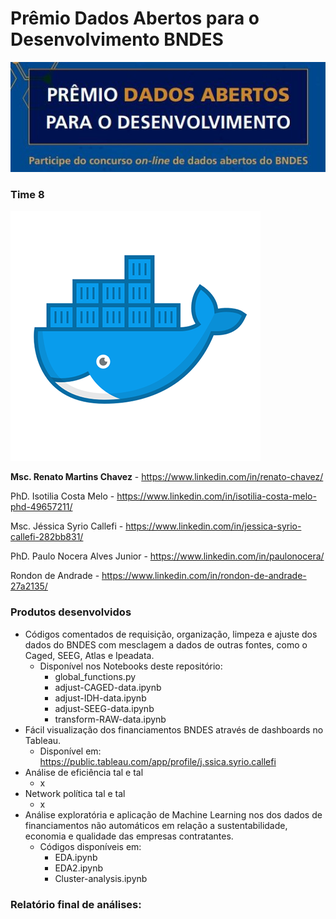 # Prêmio Dados Abertos para o Desenvolvimento BNDES

![](/img/banner.jpg)



### Time 8

![](\img\sl_dock.png)

**Msc. Renato Martins Chavez** - https://www.linkedin.com/in/renato-chavez/

PhD. Isotilia Costa Melo - https://www.linkedin.com/in/isotilia-costa-melo-phd-49657211/

Msc. Jéssica Syrio Callefi - https://www.linkedin.com/in/jessica-syrio-callefi-282bb831/

PhD. Paulo Nocera Alves Junior - https://www.linkedin.com/in/paulonocera/

Rondon de Andrade - https://www.linkedin.com/in/rondon-de-andrade-27a2135/



### Produtos desenvolvidos

- Códigos comentados de requisição, organização, limpeza e ajuste dos dados do BNDES com mesclagem a dados de outras fontes, como o Caged, SEEG, Atlas e Ipeadata. 
  - Disponível nos Notebooks deste repositório: 
    - global_functions.py 
    - adjust-CAGED-data.ipynb 
    - adjust-IDH-data.ipynb
    - adjust-SEEG-data.ipynb
    - transform-RAW-data.ipynb
- Fácil visualização dos financiamentos BNDES através de dashboards no Tableau.
  - Disponível em: https://public.tableau.com/app/profile/j.ssica.syrio.callefi
- Análise de eficiência tal e tal
  - x
- Network política tal e tal
  - x
- Análise exploratória e aplicação de Machine Learning nos dos dados de financiamentos não automáticos em relação a sustentabilidade, economia e qualidade das empresas contratantes. 
  - Códigos disponíveis em:
    - EDA.ipynb
    - EDA2.ipynb
    - Cluster-analysis.ipynb



### Relatório final de análises:

